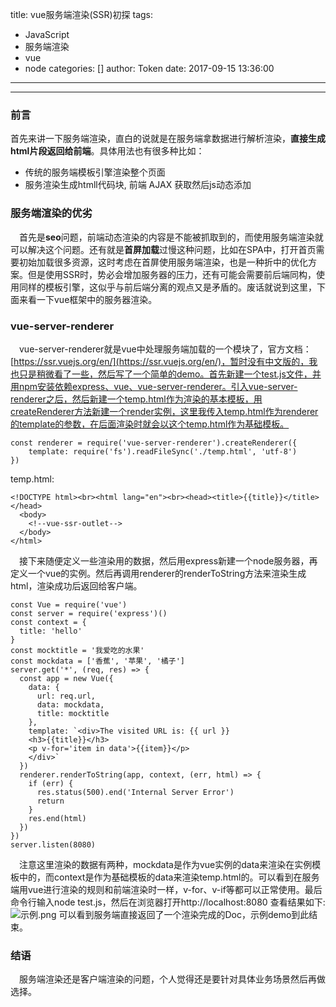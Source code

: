 title: vue服务端渲染(SSR)初探
tags:
  - JavaScript
  - 服务端渲染
  - vue
  - node
categories: []
author: Token
date: 2017-09-15 13:36:00
---

---
### 前言
首先来讲一下服务端渲染，直白的说就是在服务端拿数据进行解析渲染，**直接生成html片段返回给前端**。具体用法也有很多种比如： 
* 传统的服务端模板引擎渲染整个页面
* 服务渲染生成htmll代码块, 前端 AJAX 获取然后js动态添加
### 服务端渲染的优劣
　首先是**seo**问题，前端动态渲染的内容是不能被抓取到的，而使用服务端渲染就可以解决这个问题。还有就是**首屏加载**过慢这种问题，比如在SPA中，打开首页需要初始加载很多资源，这时考虑在首屏使用服务端渲染，也是一种折中的优化方案。但是使用SSR时，势必会增加服务器的压力，还有可能会需要前后端同构，使用同样的模板引擎，这似乎与前后端分离的观点又是矛盾的。废话就说到这里，下面来看一下vue框架中的服务器渲染。
### vue-server-renderer
　vue-server-renderer就是vue中处理服务端加载的一个模块了，官方文档：[https://ssr.vuejs.org/en/](https://ssr.vuejs.org/en/)，暂时没有中文版的，我也只是稍微看了一些，然后写了一个简单的demo。首先新建一个test.js文件，并用npm安装依赖express、vue、vue-server-renderer。引入vue-server-renderer之后，然后新建一个temp.html作为渲染的基本模板，用createRenderer方法新建一个render实例，这里我传入temp.html作为renderer的template的参数，在后面渲染时就会以这个temp.html作为基础模板。
```
const renderer = require('vue-server-renderer').createRenderer({
	template: require('fs').readFileSync('./temp.html', 'utf-8')
})
```
temp.html:
```
<!DOCTYPE html><br><html lang="en"><br><head><title>{{title}}</title></head>
  <body>
    <!--vue-ssr-outlet-->
  </body>
</html>
```
　接下来随便定义一些渲染用的数据，然后用express新建一个node服务器，再定义一个vue的实例。然后再调用renderer的renderToString方法来渲染生成html，渲染成功后返回给客户端。
```
const Vue = require('vue')
const server = require('express')()
const context = {
  title: 'hello'
}
const mocktitle = '我爱吃的水果'
const mockdata = ['香蕉', '苹果', '橘子']
server.get('*', (req, res) => {
  const app = new Vue({
    data: {
      url: req.url,
      data: mockdata,
      title: mocktitle
    },
    template: `<div>The visited URL is: {{ url }}
    <h3>{{title}}</h3>
    <p v-for='item in data'>{{item}}</p>
    </div>`
  })
  renderer.renderToString(app, context, (err, html) => {
    if (err) {
      res.status(500).end('Internal Server Error')
      return
    }
    res.end(html)
  })
})
server.listen(8080)
```
　注意这里渲染的数据有两种，mockdata是作为vue实例的data来渲染在实例模板中的，而context是作为基础模板的data来渲染temp.html的。可以看到在服务端用vue进行渲染的规则和前端渲染时一样，v-for、v-if等都可以正常使用。最后命令行输入node test.js，然后在浏览器打开http://localhost:8080 查看结果如下:
![示例.png](http://upload-images.jianshu.io/upload_images/6383319-877ce0eda788c464.png?imageMogr2/auto-orient/strip%7CimageView2/2/w/1240)
可以看到服务端直接返回了一个渲染完成的Doc，示例demo到此结束。
### 结语
　服务端渲染还是客户端渲染的问题，个人觉得还是要针对具体业务场景然后再做选择。
